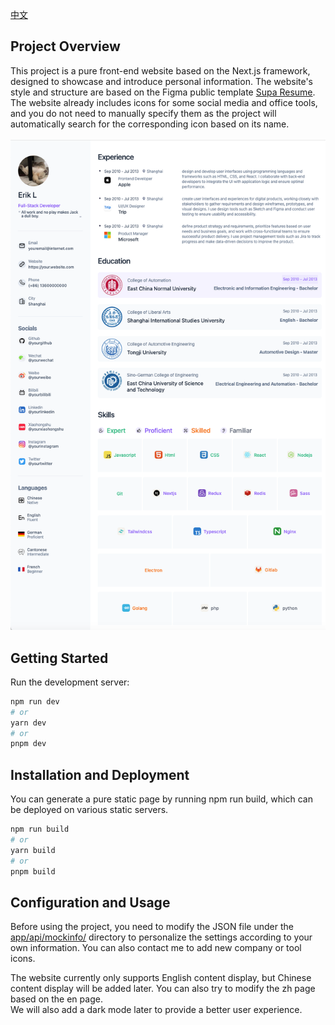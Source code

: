 [中文](./ChineseReadme.md)

## Project Overview

This project is a pure front-end website based on the Next.js framework, designed to showcase and introduce personal information. The website's style and structure are based on the Figma public template [Supa Resume](https://www.figma.com/community/file/1087586245868299560).
<br />
The website already includes icons for some social media and office tools, and you do not need to manually specify them as the project will automatically search for the corresponding icon based on its name.
<br />
<br />
<img src="./public/preview/page-snapshot01.png" width="800px"/>
<br />

## Getting Started
Run the development server:
```bash
npm run dev
# or
yarn dev
# or
pnpm dev
```
## Installation and Deployment
You can generate a pure static page by running npm run build, which can be deployed on various static servers.
```bash
npm run build
# or
yarn build
# or
pnpm build
```

## Configuration and Usage
Before using the project, you need to modify the JSON file under the [app/api/mockinfo/](./app/api/mockinfo/) directory to personalize the settings according to your own information. You can also contact me to add new company or tool icons.

The website currently only supports English content display, but Chinese content display will be added later. You can also try to modify the zh page based on the en page.
<br>
We will also add a dark mode later to provide a better user experience.